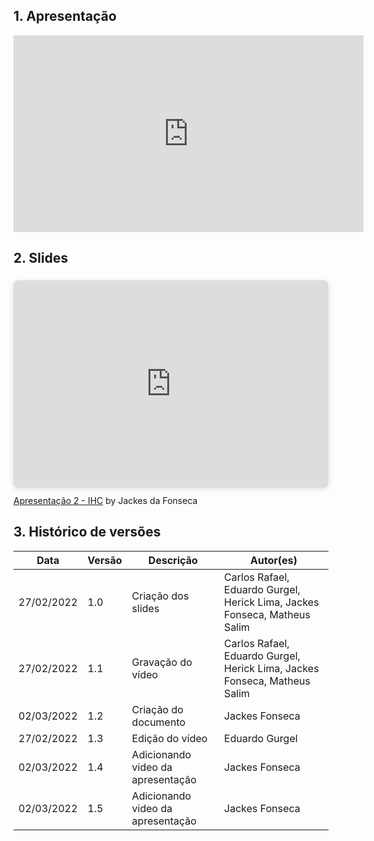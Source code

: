 ## 1. Apresentação

<center>
<iframe width="560" height="315" src="https://www.youtube.com/embed/3rCXoWq6BoM" title="YouTube video player" frameborder="0" allow="accelerometer; autoplay; clipboard-write; encrypted-media; gyroscope; picture-in-picture" allowfullscreen></iframe>
</center>

## 2. Slides

<div style="position: relative; width: 100%; height: 0; padding-top: 56.2500%;
 padding-bottom: 48px; box-shadow: 0 2px 8px 0 rgba(63,69,81,0.16); margin-top: 1.6em; margin-bottom: 0.9em; overflow: hidden;
 border-radius: 8px; will-change: transform;">
  <iframe loading="lazy" style="position: absolute; width: 100%; height: 100%; top: 0; left: 0; border: none; padding: 0;margin: 0;"
    src="https:&#x2F;&#x2F;www.canva.com&#x2F;design&#x2F;DAE5YeEsdrY&#x2F;view?embed" allowfullscreen="allowfullscreen" allow="fullscreen">
  </iframe>
</div>
<a href="https:&#x2F;&#x2F;www.canva.com&#x2F;design&#x2F;DAE5YeEsdrY&#x2F;view?utm_content=DAE5YeEsdrY&amp;utm_campaign=designshare&amp;utm_medium=embeds&amp;utm_source=link" target="_blank" rel="noopener">Apresentação 2 - IHC</a> by Jackes da Fonseca

<p></p>

## 3. Histórico de versões

| Data       | Versão | Descrição                         | Autor(es)                                                                 |
| ---------- | ------ | --------------------------------- | ------------------------------------------------------------------------- |
| 27/02/2022 | 1.0    | Criação dos slides                | Carlos Rafael, Eduardo Gurgel, Herick Lima, Jackes Fonseca, Matheus Salim |
| 27/02/2022 | 1.1    | Gravação do vídeo                 | Carlos Rafael, Eduardo Gurgel, Herick Lima, Jackes Fonseca, Matheus Salim |
| 02/03/2022 | 1.2    | Criação do documento              | Jackes Fonseca                                                            |
| 27/02/2022 |  1.3   |          Edição do vídeo           |    Eduardo Gurgel    |
| 02/03/2022 | 1.4    | Adicionando video da apresentação | Jackes Fonseca                                                            |
| 02/03/2022 | 1.5    | Adicionando video da apresentação | Jackes Fonseca                                                            |
